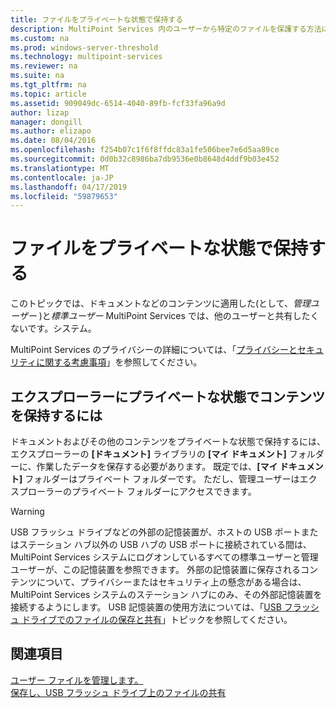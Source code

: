 ```yaml
---
title: ファイルをプライベートな状態で保持する
description: MultiPoint Services 内のユーザーから特定のファイルを保護する方法について説明します
ms.custom: na
ms.prod: windows-server-threshold
ms.technology: multipoint-services
ms.reviewer: na
ms.suite: na
ms.tgt_pltfrm: na
ms.topic: article
ms.assetid: 909049dc-6514-4040-89fb-fcf33fa96a9d
author: lizap
manager: dongill
ms.author: elizapo
ms.date: 08/04/2016
ms.openlocfilehash: f254b07c1f6f8ffdc83a1fe506bee7e6d5aa89ce
ms.sourcegitcommit: 0d0b32c8986ba7db9536e0b8648d4ddf9b03e452
ms.translationtype: MT
ms.contentlocale: ja-JP
ms.lasthandoff: 04/17/2019
ms.locfileid: "59879653"
---
```

# <a name="keep-files-private"></a>ファイルをプライベートな状態で保持する
このトピックでは、ドキュメントなどのコンテンツに適用した\(として、*管理ユーザー* \)と*標準ユーザー* MultiPoint Services では、他のユーザーと共有したくないです。システム。  

MultiPoint Services のプライバシーの詳細については、「[プライバシーとセキュリティに関する考慮事項](Privacy-and-Security-Considerations.md)」を参照してください。
  
## <a name="to-keep-content-private-in-windows-explorer"></a>エクスプローラーにプライベートな状態でコンテンツを保持するには  
  
ドキュメントおよびその他のコンテンツをプライベートな状態で保持するには、エクスプローラーの **[ドキュメント]** ライブラリの **[マイ ドキュメント]** フォルダーに、作業したデータを保存する必要があります。 既定では、**[マイ ドキュメント]** フォルダーはプライベート フォルダーです。 ただし、管理ユーザーはエクスプローラーのプライベート フォルダーにアクセスできます。  
  
> [!WARNING]  
> USB フラッシュ ドライブなどの外部の記憶装置が、ホストの USB ポートまたはステーション ハブ以外の USB ハブの USB ポートに接続されている間は、MultiPoint Services システムにログオンしているすべての標準ユーザーと管理ユーザーが、この記憶装置を参照できます。 外部の記憶装置に保存されるコンテンツについて、プライバシーまたはセキュリティ上の懸念がある場合は、MultiPoint Services システムのステーション ハブにのみ、その外部記憶装置を接続するようにします。 USB 記憶装置の使用方法については、「[USB フラッシュ ドライブでのファイルの保存と共有](Save-and-Share-Files-on-a-USB-Flash-Drive.md)」トピックを参照してください。  
  
## <a name="see-also"></a>関連項目  
[ユーザー ファイルを管理します。](Manage-User-Files.md)  
[保存し、USB フラッシュ ドライブ上のファイルの共有](Save-and-Share-Files-on-a-USB-Flash-Drive.md)